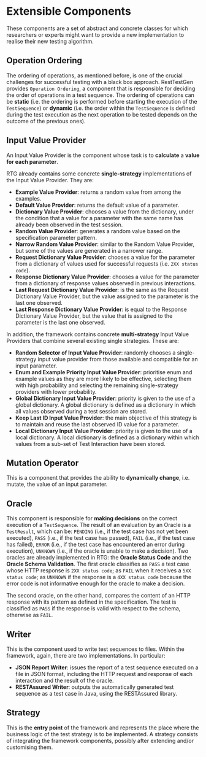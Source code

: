 # Extensible Components
These components are a set of abstract and concrete classes for which researchers or experts might want to provide a new implementation to realise their new testing algorithm.

## Operation Ordering
The ordering of operations, as mentioned before, is one of the crucial challenges for successful testing with a black box approach. RestTestGen provides ```Operation Ordering```, a component that is responsible for deciding the order of operations in a test sequence. The ordering of operations can be **static** (i.e. the ordering is performed before starting the execution of the ```TestSequence```) or **dynamic** (i.e. the order within the ```TestSequence``` is defined during the test execution as the next operation to be tested depends on the outcome of the previous ones).   

## Input Value Provider
An Input Value Provider is the component whose task is to **calculate** a **value for each parameter**. 

RTG already contains some concrete **single-strategy** implementations of the Input Value Provider. They are:
- **Example Value Provider**: returns a random value from among the examples. 
- **Default Value Provider**: returns the default value of a parameter.
- **Dictionary Value Provider**: chooses a value from the dictionary, under the condition that a value for a parameter with the same name has already been observed in the test session.
- **Random Value Provider**: generates a random value based on the specification parameter pattern. 
- **Narrow Random Value Provider**: similar to the Random Value Provider, but some of the values are generated in a narrower range.   
- **Request Dictionary Value Provider**: chooses a value for the parameter from a dictionary of values used for successful requests (i.e. ```2XX status code```). 
- **Response Dictionary Value Provider**: chooses a value for the parameter from a dictionary of response values observed in previous interactions. 
- **Last Request Dictionary Value Provider**: is the same as the Request Dictionary Value Provider, but the value assigned to the parameter is the last one observed.   
- **Last Response Dictionary Value Provider**: is equal to the Response Dictionary Value Provider, but the value that is assigned to the parameter is the last one observed. 

In addition, the framework contains concrete **multi-strategy** Input Value Providers that combine several existing single strategies. These are:
- **Random Selector of Input Value Provider**: randomly chooses a single-strategy input value provider from those available and compatible for an input parameter.   
- **Enum and Example Priority Input Value Provider**: prioritise enum and example values as they are more likely to be effective, selecting them with high probability and selecting the remaining single-strategy providers with lower probability. 
- **Global Dictionary Input Value Provider**: priority is given to the use of a global dictionary. A global dictionary is defined as a dictionary in which all values observed during a test session are stored.   
- **Keep Last ID Input Value Provider**: the main objective of this strategy is to maintain and reuse the last observed ID value for a parameter.
- **Local Dictionary Input Value Provider**: priority is given to the use of a local dictionary. A local dictionary is defined as a dictionary within which values from a sub-set of Test Interaction have been stored.

## Mutation Operator
This is a component that provides the ability to **dynamically change**, i.e. mutate, the value of an input parameter.

## Oracle
This component is responsible for **making decisions** on the correct execution of a ```TestSequence```. The result of an evaluation by an Oracle is a ```TestResult```, which can be: ```PENDING``` (i.e., if the test case has not yet been executed), ```PASS``` (i.e., if the test case has passed), ```FAIL``` (i.e., if the test case has failed), ```ERROR``` (i.e., if the test case has encountered an error during execution), ```UNKNOWN``` (i.e., if the oracle is unable to make a decision). Two oracles are already implemented in RTG: the **Oracle Status Code** and the **Oracle Schema Validation**. The first oracle classifies as ```PASS``` a test case whose HTTP response is ```2XX status code```; as ```FAIL``` when it receives a ```5XX status code```; as ```UNKNOWN``` if the response is a ```4XX status code``` because the error code is not informative enough for the oracle to make a decision.   

The second oracle, on the other hand, compares the content of an HTTP response with its pattern as defined in the specification. The test is classified as ```PASS``` if the response is valid with respect to the schema, otherwise as ```FAIL```.

## Writer
This is the component used to write test sequences to files. Within the framework, again, there are two implementations. In particular:
- **JSON Report Writer**:  issues the report of a test sequence executed on a file in JSON format, including the HTTP request and response of each interaction and the result of the oracle.
- **RESTAssured Writer**: outputs the automatically generated test sequence as a test case in Java, using the RESTAssured library. 

## Strategy
This is the **entry point** of the framework and represents the place where the business logic of the test strategy is to be implemented. A strategy consists of integrating the framework components, possibly after extending and/or customising them. 